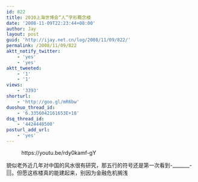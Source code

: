 ```yaml
---
id: 822
title: 2010上海世博会“人”字形概念楼
date: '2008-11-09T22:23:44+08:00'
author: Jay
layout: post
guid: 'http://ijay.net.cn/log/2008/11/09/822/'
permalink: /2008/11/09/822
aktt_notify_twitter:
    - 'yes'
    - 'yes'
aktt_tweeted:
    - '1'
    - '1'
views:
    - '3393'
shorturl:
    - 'http://goo.gl/mR6bw'
duoshuo_thread_id:
    - '6.3356042161653E+18'
dsq_thread_id:
    - '4424448500'
posturl_add_url:
    - 'yes'
---
```


<!-- wp:embed {"url":"https://youtu.be/rdy0kamf-gY","type":"video","providerNameSlug":"youtube","responsive":true,"className":"wp-embed-aspect-4-3 wp-has-aspect-ratio"} -->
<figure class="wp-block-embed is-type-video is-provider-youtube wp-block-embed-youtube wp-embed-aspect-4-3 wp-has-aspect-ratio"><div class="wp-block-embed__wrapper">
https://youtu.be/rdy0kamf-gY
</div></figure>
<!-- /wp:embed -->

<!-- wp:paragraph -->
<p>貌似老外近几年对中国的风水很有研究，那五行的符号还是第一次看到-_______-|||。但愿这栋楼真的能建起来，别因为金融危机搁浅</p>
<!-- /wp:paragraph -->